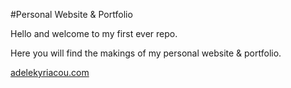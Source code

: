 #Personal Website & Portfolio

Hello and welcome to my first ever repo. 

Here you will find the makings of my personal website & portfolio.
 
[adelekyriacou.com](https://adelekyriacou.github.io)